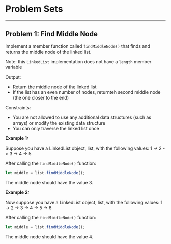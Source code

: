 # Problem Sets
---
## Problem 1: Find Middle Node

Implement a member function called ```findMiddleNode()``` that finds and returns the middle node of the linked list.

Note: this ```LinkedList``` implementation does not have a ```length``` member variable

Output:
- Return the middle node of the linked list
- If the list has an even number of nodes, returnteh second middle node (the one closer to the end)

Constraints:
- You are not allowed to use any additional data structures (such as arrays) or modify the existing data structure
- You can only traverse the linked list once

**Example 1:**

Suppose you have a LinkedList object, list, with the following values:
1 -> 2 -> 3 -> 4 -> 5


After calling the ```findMiddleNode()``` function:

```js
let middle = list.findMiddleNode();
```
The middle node should have the value 3.

**Example 2:**

Now suppose you have a LinkedList object, list, with the following values:
1 -> 2 -> 3 -> 4 -> 5 -> 6


After calling the ```findMiddleNode()``` function:

```js
let middle = list.findMiddleNode();
```
The middle node should have the value 4.